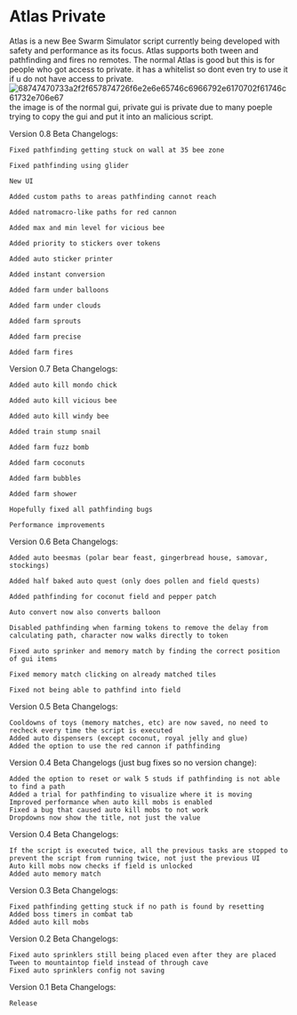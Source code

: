 # Atlas Private 
Atlas is a new Bee Swarm Simulator script currently being developed with safety and performance as its focus. Atlas supports both tween and pathfinding and fires no remotes.
The normal Atlas is good but this is for people who got access to private. it has a whitelist so dont even try to use it if u do not have access to private.
![68747470733a2f2f657874726f6e2e6e65746c6966792e6170702f61746c61732e706e67](https://github.com/user-attachments/assets/b63d0447-7245-4cee-a463-6191a9925c9b)
the image is of the normal gui, private gui is private due to many poeple trying to copy the gui and put it into an malicious script.

Version 0.8 Beta Changelogs:

    Fixed pathfinding getting stuck on wall at 35 bee zone

    Fixed pathfinding using glider

    New UI

    Added custom paths to areas pathfinding cannot reach

    Added natromacro-like paths for red cannon

    Added max and min level for vicious bee

    Added priority to stickers over tokens

    Added auto sticker printer

    Added instant conversion

    Added farm under balloons

    Added farm under clouds

    Added farm sprouts

    Added farm precise

    Added farm fires

Version 0.7 Beta Changelogs:

    Added auto kill mondo chick

    Added auto kill vicious bee

    Added auto kill windy bee

    Added train stump snail

    Added farm fuzz bomb

    Added farm coconuts

    Added farm bubbles

    Added farm shower

    Hopefully fixed all pathfinding bugs

    Performance improvements

Version 0.6 Beta Changelogs:

    Added auto beesmas (polar bear feast, gingerbread house, samovar, stockings)

    Added half baked auto quest (only does pollen and field quests)

    Added pathfinding for coconut field and pepper patch

    Auto convert now also converts balloon

    Disabled pathfinding when farming tokens to remove the delay from calculating path, character now walks directly to token

    Fixed auto sprinker and memory match by finding the correct position of gui items

    Fixed memory match clicking on already matched tiles

    Fixed not being able to pathfind into field

Version 0.5 Beta Changelogs:

    Cooldowns of toys (memory matches, etc) are now saved, no need to recheck every time the script is executed
    Added auto dispensers (except coconut, royal jelly and glue)
    Added the option to use the red cannon if pathfinding

Version 0.4 Beta Changelogs (just bug fixes so no version change):

    Added the option to reset or walk 5 studs if pathfinding is not able to find a path
    Added a trial for pathfinding to visualize where it is moving
    Improved performance when auto kill mobs is enabled
    Fixed a bug that caused auto kill mobs to not work
    Dropdowns now show the title, not just the value

Version 0.4 Beta Changelogs:

    If the script is executed twice, all the previous tasks are stopped to prevent the script from running twice, not just the previous UI
    Auto kill mobs now checks if field is unlocked
    Added auto memory match

Version 0.3 Beta Changelogs:

    Fixed pathfinding getting stuck if no path is found by resetting
    Added boss timers in combat tab
    Added auto kill mobs

Version 0.2 Beta Changelogs:

    Fixed auto sprinklers still being placed even after they are placed
    Tween to mountaintop field instead of through cave
    Fixed auto sprinklers config not saving

Version 0.1 Beta Changelogs:

    Release
